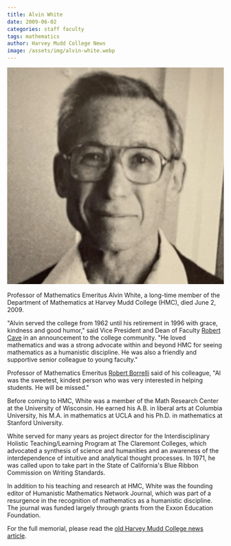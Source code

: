```yaml
---
title: Alvin White
date: 2009-06-02
categories: staff faculty
tags: mathematics
author: Harvey Mudd College News
image: /assets/img/alvin-white.webp
---
```

![Alvin White](/assets/img/alvin-white.webp)

Professor of Mathematics Emeritus Alvin White, a long-time member of the Department of Mathematics at Harvey Mudd College (HMC), died June 2, 2009.

"Alvin served the college from 1962 until his retirement in 1996 with grace, kindness and good humor," said Vice President and Dean of Faculty [Robert Cave](/2020-12-18/robert-cave.html) in an announcement to the college community. "He loved mathematics and was a strong advocate within and beyond HMC for seeing mathematics as a humanistic discipline. He was also a friendly and supportive senior colleague to young faculty."

Professor of Mathematics Emeritus [Robert Borrelli](/2013-09-11/bob-borrelli.html) said of his colleague, "Al was the sweetest, kindest person who was very interested in helping students. He will be missed."

Before coming to HMC, White was a member of the Math Research Center at the University of Wisconsin. He earned his A.B. in liberal arts at Columbia University, his M.A. in mathematics at UCLA and his Ph.D. in mathematics at Stanford University.

White served for many years as project director for the Interdisciplinary Holistic Teaching/Learning Program at The Claremont Colleges, which advocated a synthesis of science and humanities and an awareness of the interdependence of intuitive and analytical thought processes. In 1971, he was called upon to take part in the State of California's Blue Ribbon Commission on Writing Standards.

In addition to his teaching and research at HMC, White was the founding editor of Humanistic Mathematics Network Journal, which was part of a resurgence in the recognition of mathematics as a humanistic discipline. The journal was funded largely through grants from the Exxon Education Foundation.

For the full memorial, please read the [old Harvey Mudd College news article](https://www.hmc.edu/non-wp-sites/old-news/white062309.php).
